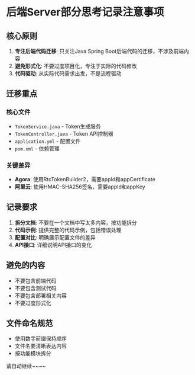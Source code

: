 # 后端Server部分思考记录注意事项

## 核心原则

1. **专注后端代码迁移**: 只关注Java Spring Boot后端代码的迁移，不涉及前端内容
2. **避免形式化**: 不要过度项目化，专注于实际的代码修改
3. **代码驱动**: 从实际代码需求出发，不是流程驱动

## 迁移重点

### 核心文件

- `TokenService.java` - Token生成服务
- `TokenController.java` - Token API控制器
- `application.yml` - 配置文件
- `pom.xml` - 依赖管理

### 关键差异

- **Agora**: 使用RtcTokenBuilder2，需要appId和appCertificate
- **阿里云**: 使用HMAC-SHA256签名，需要appId和appKey

## 记录要求

1. **拆分文档**: 不要在一个文档中写太多内容，按功能拆分
2. **代码示例**: 提供完整的代码示例，包括错误处理
3. **配置对比**: 明确展示配置文件的差异
4. **API接口**: 详细说明API接口的变化

## 避免的内容

- 不要包含前端代码
- 不要包含测试代码
- 不要包含部署相关内容
- 不要过度形式化

## 文件命名规范

- 使用数字前缀保持顺序
- 文件名要清晰表达内容
- 按功能模块拆分

请自动继续~~~~
